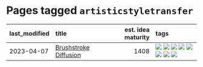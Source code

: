 # Pages tagged `artisticstyletransfer`

|last_modified|title|est. idea maturity|tags
|:---|:---|---:|:---|
|2023-04-07|[Brushstroke Diffusion](../brushstroke-diffusion.md)|1408|[![](https://img.shields.io/badge/tag-artisticstyletransfer-d3fceb)](../tags/artisticstyletransfer.md) [![](https://img.shields.io/badge/tag-creativity-e13c2b)](../tags/creativity.md) [![](https://img.shields.io/badge/tag-deepgenerativemodeling-297b32)](../tags/deepgenerativemodeling.md) [![](https://img.shields.io/badge/tag-experimental-53417a)](../tags/experimental.md) [![](https://img.shields.io/badge/tag-image_processing-b5ec2c)](../tags/image_processing.md) [![](https://img.shields.io/badge/tag-modeltraining-4ed36d)](../tags/modeltraining.md) [![](https://img.shields.io/badge/tag-painting-e127da)](../tags/painting.md) [![](https://img.shields.io/badge/tag-wip-12eec5)](../tags/wip.md)|
